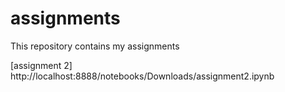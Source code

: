 # assignments
This repository contains my assignments

[assignment 2] http://localhost:8888/notebooks/Downloads/assignment2.ipynb


